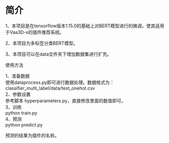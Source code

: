 # 简介
1、本项目是在tensorflow版本1.15.0的基础上对BERT模型进行的微调，使其适用于Vaa3D-x的插件推荐系统。

2、本项目为多标签分类BERT模型。

3、本项目可以在data文件夹下增加数据集进行扩充。

使用方法

 1、准备数据  
 使用dataprocess.py即可进行数据处理。数据格式为：classifier_multi_label/data/test_onehot.csv  
 2、参数设置  
 参考脚本 hyperparameters.py，直接修改里面的数值即可。  
 3、训练  
 python train.py  
 4、预测  
python predict.py  

预测的结果为插件的名称。

